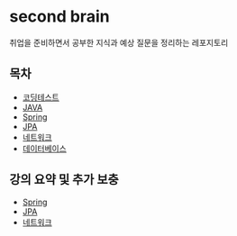 # second brain
취업을 준비하면서 공부한 지식과 예상 질문을 정리하는 레포지토리

## 목차
- [코딩테스트](coding-test/coding_test.md)
- [JAVA](JAVA/README.md)
- [Spring](Spring/README.md)
- [JPA](JPA/README.md)
- [네트워크](Network/README.md)
- [데이터베이스](Database/README.md)

## 강의 요약 및 추가 보충
- [Spring](Lecture/Spring/README.md)
- [JPA](Lecture/JPA/README.md)
- [네트워크](Network/README.md)

[//]: # (- [운영체제]&#40;&#41;)
[//]: # (- [알고리즘]&#40;&#41;)
[//]: # (- [자료구조]&#40;&#41;)
